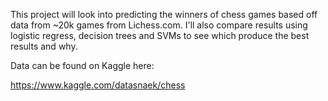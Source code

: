 This project will look into predicting the winners of chess games based off data from ~20k games from Lichess.com. I'll also compare results using logistic regress, decision trees and SVMs to see which produce the best results and why. 

Data can be found on Kaggle here: 

https://www.kaggle.com/datasnaek/chess